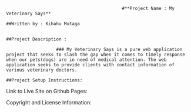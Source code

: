                                                 #**Project Name : My Veterinary Says**

    ##Written by : Kihahu Mutaga


    ##Project Description :

                       ### My Veterinary Says is a pure web application project that seeks to slash the gap when it comes to timely response when our pets(dogs) are in need of medical attention. The web application seeks to provide clients with contact information of various veterinary doctors.

    ##Project Setup Instructions: 


Link to Live Site on Github Pages:

Copyright and License Information: 